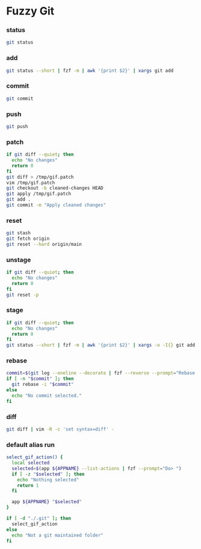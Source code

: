 # Fuzzy Git

### status
```sh
git status
```

### add
```sh
git status --short | fzf -m | awk '{print $2}' | xargs git add
```

### commit
```sh evaluate
git commit
```

### push
```sh
git push
```

### patch
```sh evaluate
if git diff --quiet; then
  echo "No changes"
  return 0
fi
git diff > /tmp/gif.patch
vim /tmp/gif.patch
git checkout -b cleaned-changes HEAD
git apply /tmp/gif.patch
git add .
git commit -m "Apply cleaned changes"
```

### reset
```sh
git stash
git fetch origin
git reset --hard origin/main
```

### unstage
```sh evaluate
if git diff --quiet; then
  echo "No changes"
  return 0
fi
git reset -p 
```

### stage
```sh evaluate
if git diff --quiet; then
  echo "No changes"
  return 0
fi
git status --short | fzf -m | awk '{print $2}' | xargs -o -I{} git add -e {}
```

### rebase
```sh evaluate
commit=$(git log --oneline --decorate | fzf --reverse --prompt="Rebase from> " | awk '{print $1}')
if [ -n "$commit" ]; then
  git rebase -i "$commit"
else
  echo "No commit selected."
fi
```

### diff
```sh evaluate
git diff | vim -R -c 'set syntax=diff' -
```

### default alias run
```sh evaluate
select_gif_action() {
  local selected
  selected=$(app ${APPNAME} --list-actions | fzf --prompt="Do> ")
  if [ -z "$selected" ]; then
    echo "Nothing selected"
    return 1
  fi

  app ${APPNAME} "$selected"
}

if [ -d "./.git" ]; then
  select_gif_action
else
  echo "Not a git maintained folder"
fi
```
